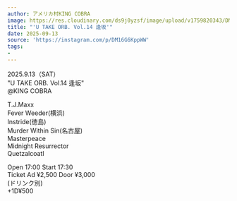 ```yaml
---
author: アメリカ村KING COBRA
image: https://res.cloudinary.com/ds9j0yzsf/image/upload/v1759820343/DM16G6KppWW.jpg
title: "'U TAKE ORB. Vol.14 逢坂'"
date: 2025-09-13
source: 'https://instagram.com/p/DM16G6KppWW'
tags:
- 
---
```

2025.9.13（SAT）<br>
"U TAKE ORB. Vol.14 逢坂"<br>
@KING COBRA 

T.J.Maxx<br>
Fever Weeder(横浜)<br>
Instride(徳島)<br>
Murder Within Sin(名古屋)<br>
Masterpeace<br>
Midnight Resurrector<br>
Quetzalcoatl

Open 17:00 Start 17:30<br>
Ticket Ad ¥2,500 Door ¥3,000 <br>
(ドリンク別)<br>
+1D¥500